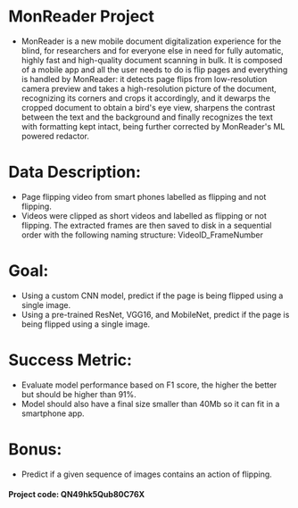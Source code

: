 # MonReader Project

- MonReader is a new mobile document digitalization experience for the blind, for researchers and for everyone else in need for fully automatic, highly fast and high-quality document scanning in bulk. It is composed of a mobile app and all the user needs to do is flip pages and everything is handled by MonReader: it detects page flips from low-resolution camera preview and takes a high-resolution picture of the document, recognizing its corners and crops it accordingly, and it dewarps the cropped document to obtain a bird's eye view, sharpens the contrast between the text and the background and finally recognizes the text with formatting kept intact, being further corrected by MonReader's ML powered redactor.

# Data Description:

- Page flipping video from smart phones labelled as flipping and not flipping.
- Videos were clipped as short videos and labelled as flipping or not flipping. The extracted frames are then saved to disk in a sequential order with the following naming structure: VideoID_FrameNumber

# Goal:

- Using a custom CNN model, predict if the page is being flipped using a single image.
- Using a pre-trained ResNet, VGG16, and MobileNet, predict if the page is being flipped using a single image.

# Success Metric:

- Evaluate model performance based on F1 score, the higher the better but should be higher than 91%.
- Model should also have a final size smaller than 40Mb so it can fit in a smartphone app.

# Bonus:

- Predict if a given sequence of images contains an action of flipping.

#### Project code: QN49hk5Qub80C76X
